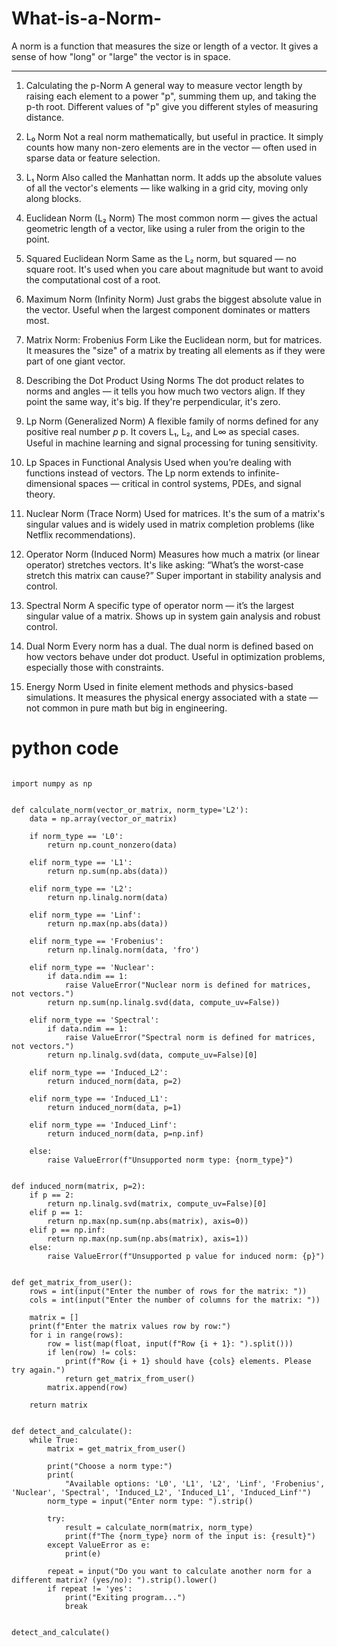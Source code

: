 # What-is-a-Norm-
A norm is a function that measures the size or length of a vector. It gives a sense of how "long" or "large" the vector is in space.

---

1. Calculating the p-Norm
A general way to measure vector length by raising each element to a power "p", summing them up, and taking the p-th root. Different values of "p" give you different styles of measuring distance.

2. L₀ Norm
Not a real norm mathematically, but useful in practice. It simply counts how many non-zero elements are in the vector — often used in sparse data or feature selection.

3. L₁ Norm
Also called the Manhattan norm. It adds up the absolute values of all the vector's elements — like walking in a grid city, moving only along blocks.

4. Euclidean Norm (L₂ Norm)
The most common norm — gives the actual geometric length of a vector, like using a ruler from the origin to the point.

5. Squared Euclidean Norm
Same as the L₂ norm, but squared — no square root. It's used when you care about magnitude but want to avoid the computational cost of a root.

6. Maximum Norm (Infinity Norm)
Just grabs the biggest absolute value in the vector. Useful when the largest component dominates or matters most.

7. Matrix Norm: Frobenius Form
Like the Euclidean norm, but for matrices. It measures the "size" of a matrix by treating all elements as if they were part of one giant vector.

8. Describing the Dot Product Using Norms
The dot product relates to norms and angles — it tells you how much two vectors align. If they point the same way, it's big. If they're perpendicular, it's zero.

9. Lp Norm (Generalized Norm)
A flexible family of norms defined for any positive real number 
𝑝
p. It covers L₁, L₂, and L∞ as special cases. Useful in machine learning and signal processing for tuning sensitivity.

10. Lp Spaces in Functional Analysis
Used when you’re dealing with functions instead of vectors. The Lp norm extends to infinite-dimensional spaces — critical in control systems, PDEs, and signal theory.

11. Nuclear Norm (Trace Norm)
Used for matrices. It's the sum of a matrix's singular values and is widely used in matrix completion problems (like Netflix recommendations).

12. Operator Norm (Induced Norm)
Measures how much a matrix (or linear operator) stretches vectors. It's like asking: “What’s the worst-case stretch this matrix can cause?” Super important in stability analysis and control.

13. Spectral Norm
A specific type of operator norm — it’s the largest singular value of a matrix. Shows up in system gain analysis and robust control.

14. Dual Norm
Every norm has a dual. The dual norm is defined based on how vectors behave under dot product. Useful in optimization problems, especially those with constraints.

15. Energy Norm
Used in finite element methods and physics-based simulations. It measures the physical energy associated with a state — not common in pure math but big in engineering.

# python code
```

import numpy as np


def calculate_norm(vector_or_matrix, norm_type='L2'):
    data = np.array(vector_or_matrix)

    if norm_type == 'L0':
        return np.count_nonzero(data)

    elif norm_type == 'L1':
        return np.sum(np.abs(data))

    elif norm_type == 'L2':
        return np.linalg.norm(data)

    elif norm_type == 'Linf':
        return np.max(np.abs(data))

    elif norm_type == 'Frobenius':
        return np.linalg.norm(data, 'fro')

    elif norm_type == 'Nuclear':
        if data.ndim == 1:
            raise ValueError("Nuclear norm is defined for matrices, not vectors.")
        return np.sum(np.linalg.svd(data, compute_uv=False))

    elif norm_type == 'Spectral':
        if data.ndim == 1:
            raise ValueError("Spectral norm is defined for matrices, not vectors.")
        return np.linalg.svd(data, compute_uv=False)[0]

    elif norm_type == 'Induced_L2':
        return induced_norm(data, p=2)

    elif norm_type == 'Induced_L1':
        return induced_norm(data, p=1)

    elif norm_type == 'Induced_Linf':
        return induced_norm(data, p=np.inf)

    else:
        raise ValueError(f"Unsupported norm type: {norm_type}")


def induced_norm(matrix, p=2):
    if p == 2:
        return np.linalg.svd(matrix, compute_uv=False)[0]
    elif p == 1:
        return np.max(np.sum(np.abs(matrix), axis=0))
    elif p == np.inf:
        return np.max(np.sum(np.abs(matrix), axis=1))
    else:
        raise ValueError(f"Unsupported p value for induced norm: {p}")


def get_matrix_from_user():
    rows = int(input("Enter the number of rows for the matrix: "))
    cols = int(input("Enter the number of columns for the matrix: "))

    matrix = []
    print(f"Enter the matrix values row by row:")
    for i in range(rows):
        row = list(map(float, input(f"Row {i + 1}: ").split()))
        if len(row) != cols:
            print(f"Row {i + 1} should have {cols} elements. Please try again.")
            return get_matrix_from_user()
        matrix.append(row)

    return matrix


def detect_and_calculate():
    while True:
        matrix = get_matrix_from_user()

        print("Choose a norm type:")
        print(
            "Available options: 'L0', 'L1', 'L2', 'Linf', 'Frobenius', 'Nuclear', 'Spectral', 'Induced_L2', 'Induced_L1', 'Induced_Linf'")
        norm_type = input("Enter norm type: ").strip()

        try:
            result = calculate_norm(matrix, norm_type)
            print(f"The {norm_type} norm of the input is: {result}")
        except ValueError as e:
            print(e)

        repeat = input("Do you want to calculate another norm for a different matrix? (yes/no): ").strip().lower()
        if repeat != 'yes':
            print("Exiting program...")
            break


detect_and_calculate()


```
